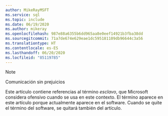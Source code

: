 ```yaml
---
author: MikeRayMSFT
ms.service: sql
ms.topic: include
ms.date: 06/19/2020
ms.author: mikeray
ms.openlocfilehash: 987e88a6355b6dd965aa8e0eef14921b3fba38dd
ms.sourcegitcommit: 71a7de674e629eae1dc595181109db96644c3a56
ms.translationtype: HT
ms.contentlocale: es-ES
ms.lasthandoff: 06/20/2020
ms.locfileid: "85119785"
---
```

> [!NOTE]
> Comunicación sin prejuicios
>
> Este artículo contiene referencias al término _esclavo_, que Microsoft considera ofensivo cuando se usa en este contexto. El término aparece en este artículo porque actualmente aparece en el software. Cuando se quite el término del software, se quitará también del artículo.
